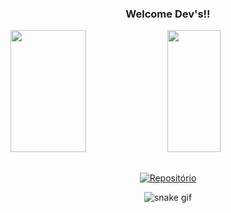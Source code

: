 <div align="center">
  
   ### Welcome Dev's!!
  
</div>


<div style="flex">

  <img width="49%" height="195px" src="https://github-readme-stats.vercel.app/api?username=guilhermebarboosa&show_icons=true&count_private=true&hide_border=true&title_color=002EFF&icon_color=823acf&text_color=002EFF&bg_color=0d1117" />   
  <img width="41%" height="195px" src="https://github-readme-stats.vercel.app/api/top-langs/?username=guilhermebarboosa&layout=compact&hide_border=true&title_color=002EFF&text_color=002EFF&bg_color=0d1117" /> 

</div>

##


<div align="center">
  
[![Repositório](https://img.shields.io/badge/portifolio%20-%23323330.svg?&style=for-the-badge&logo=repositório&logoColor=black&color=8000FF)](https://guilhermebarboosa.github.io/portifolio-dev/)

</div>

<div align="center">
  
![snake gif](https://github.com/GuilhermeBarboosa/GuilhermeBarboosa/blob/output/github-contribution-grid-snake.svg)
  
</div>
